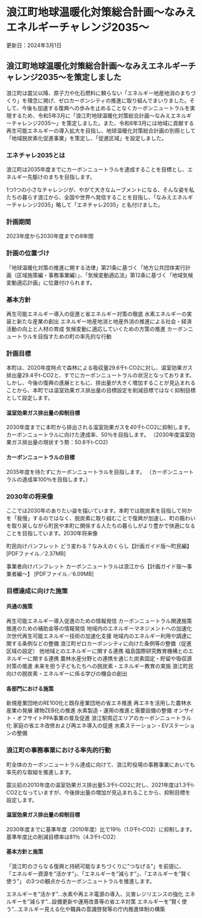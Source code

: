 # 浪江町地球温暖化対策総合計画～なみえエネルギーチャレンジ2035～

更新日：2024年3月1日

## 浪江町地球温暖化対策総合計画～なみえエネルギーチャレンジ2035～を策定しました

浪江町は震災以降、原子力や化石燃料に頼らない「エネルギー地産地消のまちづくり」を理念に掲げ、ゼロカーボンシティの推進に取り組んでまいりました。そして、今後も加速する復興への歩みを止めることなくカーボンニュートラルを実現するため、令和5年3月に「浪江町地球温暖化対策総合計画～なみえエネルギーチャレンジ2035～」を策定しました。また、令和6年3月には地域に貢献する再生可能エネルギーの導入拡大を目指し、地球温暖化対策総合計画の別冊として「地域脱炭素化促進事業」を策定し、「促進区域」を設定しました。

### エネチャレ2035とは

浪江町は2035年度までにカーボンニュートラルを達成することを目標とし、エネルギー先駆けのまちを目指します。

1つ1つの小さなチャレンジが、やがて大きなムーブメントになる、そんな姿を私たちの暮らす浪江から、全国や世界へ発信することを目指し、「なみえエネルギーチャレンジ2035」略して「エネチャレ2035」と名付けました。

### 計画期間

2023年度から2030年度までの8年間

### 計画の位置づけ

「地球温暖化対策の推進に関する法律」第21条に基づく「地方公共団体実行計画（区域施策編・事務事業編）」、「気候変動適応法」第12条に基づく「地域気候変動適応計画」に位置付けられます。

### 基本方針

再生可能エネルギー導入の促進と省エネルギー対策の徹底
水素エネルギーの実装と新たな産業の創出
エネルギー地産地消と地産外消の推進による社会・経済活動の向上と人材の育成
気候変動に適応していくための方策の推進
カーボンニュートラルを目指すための町の率先的な行動

### 計画目標

本町は、2020年度時点で森林による吸収量29.6千t-CO2に対し、温室効果ガス排出量29.4千t-CO2と、すでにカーボンニュートラルの状況となっております。しかし、今後の復興の進展とともに、排出量が大きく増加することが見込まれることから、本町では温室効果ガス排出量の目標設定を削減目標ではなく抑制目標として設定します。

#### 温室効果ガス排出量の抑制目標

2030年度までに本町から排出される温室効果ガスを40千t-CO2に抑制します。
カーボンニュートラルに向けた達成率、50％を目指します。
（2030年度温室効果ガス排出量の現状すう勢：50.8千t-CO2)

#### カーボンニュートラルの目標

​​2035年度を待たずにカーボンニュートラルを目指します。
（カーボンニュートラルの達成率100％を目指します。）

### 2030年の将来像

ここでは2030年のありたい姿を描いています。本町では脱炭素を目指して何かを「我慢」するのではなく、脱炭素に取り組むことで復興が加速し、町の賑わいを取り戻しながら町民や本町に関係する人たちの暮らしがより豊かで快適になることを目指しています。2030年将来像

町民向けパンフレット
どう変わる？なみえのくらし【計画ガイド版～町民編】 [PDFファイル／2.37MB]

事業者向けパンフレット
カーボンニュートラルは浪江から【計画ガイド版～事業者編～】 [PDFファイル／6.09MB]

### 目標達成に向けた施策

#### 共通の施策

再生可能エネルギー導入促進のための情報発信
カーボンニュートラル関連施策推進のための補助金等の情報発信
地域内のエネルギーマネジメントへの加速化
次世代再生可能エネルギー技術の加速化支援
地域内のエネルギー利用や調達に関する条例などの整備
浪江町ゼロカーボンシティに向けた条例等の整備（促進区域の設定）
他地域とのエネルギーに関する連携
福島国際研究教育機構とのエネルギーに関する連携
農林水産分野との連携を通じた炭素固定・貯留や吸収源対策の推進
未来を担う子どもたちへの脱炭素・エネルギー教育の実施
浪江町民向けの脱炭素・エネルギーに係る学びの機会の創出

#### 各部門における施策

新規産業団地のRE100化と既存産業団地の省エネ推進
再エネを活用した農林水産業の発展
建物ZEB化の推進
水素製造・運用の推進と需要設備の整備
オンサイト・オフサイトPPA事業の普及促進
浪江駅周辺エリアのカーボンニュートラル化
家庭の省エネ改修および再エネ導入の促進
水素ステーション・EVステーションの整備

### 浪江町の事務事業における率先的行動

町全体のカーボンニュートラル達成に向けて、浪江町役場の事務事業においても率先的な取組を推進します。

震災前の2010年度の温室効果ガス排出量5.3千t-CO2に対し、2021年度は1.3千t-CO2となっていますが、今後排出量の増加が見込まれることから、抑制目標を設定します。

#### 温室効果ガス排出量の抑制目標

2030年度までに基準年度（2010年度）比で19％（1.0千t-CO2）に抑制します。
基準年度比の削減目標率は81％（4.3千t-CO2）

#### 基本方針と施策

「浪江町のさらなる復興と持続可能なまちづくりに”つなげる”」を前提に、
「エネルギー資源を”活かす”」、「エネルギーを”減らす”」、「エネルギーを”賢く使う”」
の3つの観点からカーボンニュートラルを推進します。

エネルギーを”活かす”…水素や再エネ電源の導入、災害レジリエンスの強化
エネルギーを”減らす”…設備更新や運用改善等の省エネ対策
エネルギーを”賢く使う”…エネルギー見える化や職員の意識啓発等の庁内推進体制の構築
